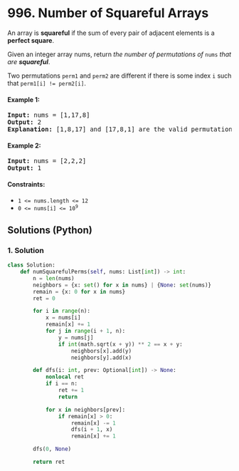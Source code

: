 # 996. Number of Squareful Arrays
An array is **squareful** if the sum of every pair of adjacent elements is a **perfect square**.

Given an integer array nums, return *the number of permutations of* `nums` *that are **squareful***.

Two permutations `perm1` and `perm2` are different if there is some index `i` such that `perm1[i] != perm2[i]`.

#### Example 1:
<pre>
<strong>Input:</strong> nums = [1,17,8]
<strong>Output:</strong> 2
<strong>Explanation:</strong> [1,8,17] and [17,8,1] are the valid permutations.
</pre>

#### Example 2:
<pre>
<strong>Input:</strong> nums = [2,2,2]
<strong>Output:</strong> 1
</pre>

#### Constraints:
* `1 <= nums.length <= 12`
* <code>0 <= nums[i] <= 10<sup>9</sup></code>

## Solutions (Python)

### 1. Solution
```Python
class Solution:
    def numSquarefulPerms(self, nums: List[int]) -> int:
        n = len(nums)
        neighbors = {x: set() for x in nums} | {None: set(nums)}
        remain = {x: 0 for x in nums}
        ret = 0

        for i in range(n):
            x = nums[i]
            remain[x] += 1
            for j in range(i + 1, n):
                y = nums[j]
                if int(math.sqrt(x + y)) ** 2 == x + y:
                    neighbors[x].add(y)
                    neighbors[y].add(x)

        def dfs(i: int, prev: Optional[int]) -> None:
            nonlocal ret
            if i == n:
                ret += 1
                return

            for x in neighbors[prev]:
                if remain[x] > 0:
                    remain[x] -= 1
                    dfs(i + 1, x)
                    remain[x] += 1

        dfs(0, None)

        return ret
```
